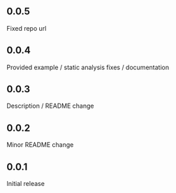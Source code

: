 ## 0.0.5
Fixed repo url

## 0.0.4
Provided example / static analysis fixes / documentation

## 0.0.3
Description / README change

## 0.0.2
Minor README change

## 0.0.1
Initial release

